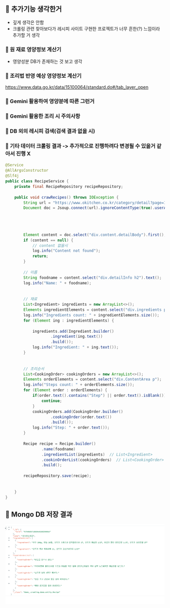 ## :punch: 추가기능 생각한거

- 깊게 생각은 안함
- 크롤링 관련 찾아보다가 레시피 사이트 구현한 프로젝트가 너무 흔한(?) 느낌이라 추가할 거 생각

### :punch: 원 재료 영양정보 계산기

- 영양성분 DB가 존재하는 것 보고 생각

### :punch: 조리법 반영 예상 영양정보 계산기

https://www.data.go.kr/data/15100064/standard.do#/tab_layer_open

### :punch: Gemini 활용하여 영양분에 따른 그런거

### :punch: Gemini 활용한 조리 시 주의사항

### :punch: DB 외의 레시피 검색(검색 결과 없을 시)

### :punch: 기타 데이터 크롤링 결과 -> 추가적으로 진행하려다 변경될 수 있을거 같아서 진행 X

```JAVA
@Service
@AllArgsConstructor
@Slf4j
public class RecipeService {
    private final RecipeRepository recipeRepository;

    public void crawRecipes() throws IOException {
        String url = "https://www.okitchen.co.kr/category/detail?page=1&sort=&idx=1094";
        Document doc = Jsoup.connect(url).ignoreContentType(true).userAgent("Mozilla/5.0").get();




        Element content = doc.select("div.content.detailBody").first();
        if (content == null) {
            // content 없을시
            log.info("Content not found");
            return;
        }

        // 이름
        String foodname = content.select("div.detailInfo h2").text();
        log.info("Name: " + foodname);


        // 재료
        List<Ingredient> ingredients = new ArrayList<>();
        Elements ingredientElements = content.select("div.ingredients p");
        log.info("Ingredients count: " + ingredientElements.size());
        for (Element ing : ingredientElements) {

            ingredients.add(Ingredient.builder()
                    .ingredient(ing.text())
                    .build());
            log.info("Ingredient: " + ing.text());
        }


        // 조리순서
        List<CookingOrder> cookingOrders = new ArrayList<>();
        Elements orderElements = content.select("div.ContentArea p");
        log.info("Steps count: " + orderElements.size());
        for (Element order : orderElements) {
            if(order.text().contains("Step") || order.text().isBlank()){
                continue;
            }
            cookingOrders.add(CookingOrder.builder()
                    .cookingOrder(order.text())
                    .build());
            log.info("Step: " + order.text());
        }

        Recipe recipe = Recipe.builder()
                .name(foodname)
                .ingredientList(ingredients)  // List<Ingredient>
                .cookinOrderList(cookingOrders)  // List<CookingOrder>
                .build();

        recipeRepository.save(recipe);


    }
}

```

## :punch: Mongo DB 저장 결과

![alt text](image.png)
